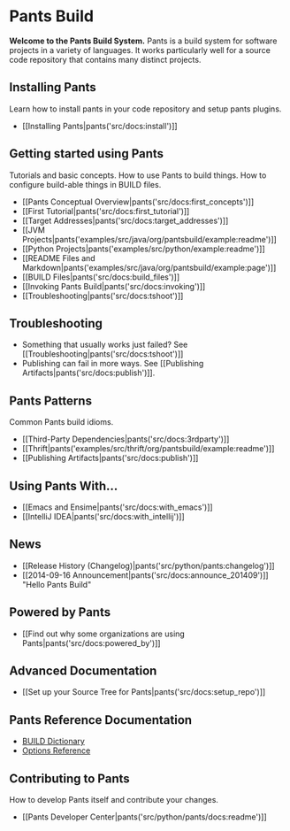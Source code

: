 Pants Build
===========

**Welcome to the Pants Build System.**
Pants is a build system for software projects in a variety of languages.
It works particularly well for a source code repository that contains
many distinct projects.

Installing Pants
----------------

Learn how to install pants in your code repository and setup pants plugins.

+ [[Installing Pants|pants('src/docs:install')]]

Getting started using Pants
---------------------------

Tutorials and basic concepts. How to use Pants to build things. How to
configure build-able things in BUILD files.

+ [[Pants Conceptual Overview|pants('src/docs:first_concepts')]]
+ [[First Tutorial|pants('src/docs:first_tutorial')]]
+ [[Target Addresses|pants('src/docs:target_addresses')]]
+ [[JVM Projects|pants('examples/src/java/org/pantsbuild/example:readme')]]
+ [[Python Projects|pants('examples/src/python/example:readme')]]
+ [[README Files and Markdown|pants('examples/src/java/org/pantsbuild/example:page')]]
+ [[BUILD Files|pants('src/docs:build_files')]]
+ [[Invoking Pants Build|pants('src/docs:invoking')]]
+ [[Troubleshooting|pants('src/docs:tshoot')]]

Troubleshooting
---------------

+   Something that usually works just failed? See
    [[Troubleshooting|pants('src/docs:tshoot')]]
+   Publishing can fail in more ways. See
    [[Publishing Artifacts|pants('src/docs:publish')]].

Pants Patterns
--------------

Common Pants build idioms.

+ [[Third-Party Dependencies|pants('src/docs:3rdparty')]]
+ [[Thrift|pants('examples/src/thrift/org/pantsbuild/example:readme')]]
+ [[Publishing Artifacts|pants('src/docs:publish')]]

Using Pants With...
-------------------

+ [[Emacs and Ensime|pants('src/docs:with_emacs')]]
+ [[IntelliJ IDEA|pants('src/docs:with_intellij')]]

News
----

+ [[Release History (Changelog)|pants('src/python/pants:changelog')]]
+ [[2014-09-16 Announcement|pants('src/docs:announce_201409')]]
  "Hello Pants Build"

Powered by Pants
----------------

+ [[Find out why some organizations are using Pants|pants('src/docs:powered_by')]]

Advanced Documentation
----------------------

+ [[Set up your Source Tree for Pants|pants('src/docs:setup_repo')]]

Pants Reference Documentation
-----------------------------

+ <a href="build_dictionary.html">BUILD Dictionary</a>
+ <a href="options_reference.html">Options Reference</a>

Contributing to Pants
---------------------

How to develop Pants itself and contribute your changes.

+ [[Pants Developer Center|pants('src/python/pants/docs:readme')]]
